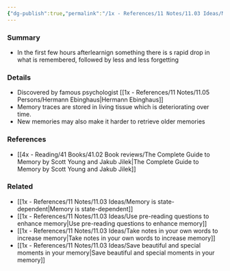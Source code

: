 ```yaml
---
{"dg-publish":true,"permalink":"/1x - References/11 Notes/11.03 Ideas/Memory decay is exponential/","title":"Memory decay is exponential","created":"2023-04-26T00:14:23.000+03:00","updated":"2024-02-14T20:18:27.293+03:00"}
---
```



### Summary
- In the first few hours afterlearnign something there is s rapid drop in what is remembered, followed by less and less forgetting

### Details
- Discovered by famous psychologist [[1x - References/11 Notes/11.05 Persons/Hermann Ebinghaus\|Hermann Ebinghaus]]
- Memory traces are stored in living tissue which is deteriorating over time.
- New memories may also make it harder to retrieve older memories

### References
- [[4x - Reading/41 Books/41.02 Book reviews/The Complete Guide to Memory by Scott Young and Jakub Jilek\|The Complete Guide to Memory by Scott Young and Jakub Jilek]]

### Related
- [[1x - References/11 Notes/11.03 Ideas/Memory is state-dependent\|Memory is state-dependent]]
- [[1x - References/11 Notes/11.03 Ideas/Use pre-reading questions to enhance memory\|Use pre-reading questions to enhance memory]]
- [[1x - References/11 Notes/11.03 Ideas/Take notes in your own words to increase memory\|Take notes in your own words to increase memory]]
- [[1x - References/11 Notes/11.03 Ideas/Save beautiful and special moments in your memory\|Save beautiful and special moments in your memory]]